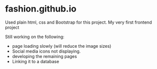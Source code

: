 # fashion.github.io

Used plain html, css and Bootstrap for this project. My very first frontend project

Still working on the following:
- page loading slowly (will reduce the image sizes)
- Social media icons not displaying.
- developing the remaining pages
- Linking it to a database
